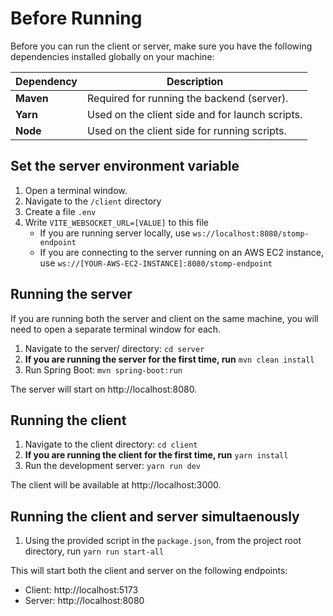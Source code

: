 # Before Running

Before you can run the client or server, make sure you have the following dependencies installed globally on your machine:

| Dependency | Description                                     |
|------------|-------------------------------------------------|
| **Maven**  | Required for running the backend (server).      |
| **Yarn**   | Used on the client side and for launch scripts. |
| **Node**   | Used on the client side for running scripts.    |

## Set the server environment variable
1. Open a terminal window.
1. Navigate to the `/client` directory
2. Create a file `.env`
3. Write `VITE_WEBSOCKET_URL=[VALUE]` to this file
   - If you are running server locally, use `ws://localhost:8080/stomp-endpoint`
   - If you are connecting to the server running on an AWS EC2 instance, use `ws://[YOUR-AWS-EC2-INSTANCE]:8080/stomp-endpoint`

## Running the server
If you are running both the server and client on the same machine, you will need to open a separate terminal window for each.
1. Navigate to the server/ directory: `cd server`
2. **If you are running the server for the first time, run** `mvn clean install`
3. Run Spring Boot: `mvn spring-boot:run`

The server will start on http://localhost:8080.

## Running the client
1. Navigate to the client directory: `cd client`
2. **If you are running the client for the first time, run** `yarn install`
3. Run the development server: `yarn run dev`

The client will be available at http://localhost:3000.

## Running the client and server simultaenously
1. Using the provided script in the `package.json`, from the project root directory, run `yarn run start-all`

This will start both the client and server on the following endpoints:
- Client: http://localhost:5173
- Server: http://localhost:8080
